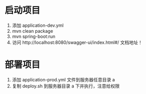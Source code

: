 # 启动项目

1. 添加 application-dev.yml
2. mvn clean package
3. mvn spring-boot:run
4. 访问 http://localhost:8080/swagger-ui/index.html#/ 文档地址！

# 部署项目

1. 添加 application-prod.yml 文件到服务器任意目录 a
2. 复制 deploy.sh 到服务器目录 a 下并执行，注意给权限
